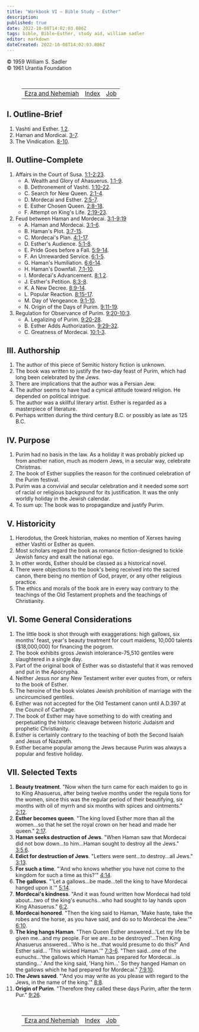 ```yaml
---
title: "Workbook VI — Bible Study — Esther"
description: 
published: true
date: 2022-10-08T14:02:03.086Z
tags: bible, Bible—Esther, study aid, william sadler
editor: markdown
dateCreated: 2022-10-08T14:02:03.086Z
---
```


<p class="v-card v-sheet theme--light grey lighten-3 px-2">© 1959 William S. Sadler<br>© 1961 Urantia Foundation</p>

<br>

<figure class="table chapter-navigator">
	<table>
		<tbody>
		<tr>
			<td><a href="/en/article/William_S_Sadler/Workbook_6_Bible_Study/Study_1_12_Ezra_Nehemiah">Ezra and Nehemiah</a></td>
			<td><a href="/en/article/William_S_Sadler/Workbook_6_Bible_Study/Index">Index</a></td>
			<td><a href="/en/article/William_S_Sadler/Workbook_6_Bible_Study/Study_1_14_Job">Job</a></td>
		</tr>
		</tbody>
	</table>
</figure>

## I. Outline-Brief

1. Vashti and Esther. [1,2](/en/Bible/Esther/1).
2. Haman and Mordicai. [3-7](/en/Bible/Esther/3).
3. The Vindication. [8-10](/en/Bible/Esther/8).

## II. Outline-Complete

1. Affairs in the Court of Susa. [1:1-2:23](/en/Bible/Esther/1#v1).
	- A. Wealth and Glory of Ahasuerus. [1:1-9](/en/Bible/Esther/1#v1).
	- B. Dethronement of Vashti. [1:10-22](/en/Bible/Esther/1#v10).
	- C. Search for New Queen. [2:1-4](/en/Bible/Esther/2#v1).
	- D. Mordecai and Esther. [2:5-7](/en/Bible/Esther/2#v5).
	- E. Esther Chosen Queen. [2:8-18](/en/Bible/Esther/2#v8).
	- F. Attempt on King's Life. [2:19-23](/en/Bible/Esther/2#v19).
2. Feud between Haman and Mordecai. [3:1-9:19](/en/Bible/Esther/3#v1)
	- A. Haman and Mordecai. [3:1-6](/en/Bible/Esther/3#v1).
	- B. Haman's Plot. [3:7-15](/en/Bible/Esther/3#v7).
	- C. Mordecai's Plan. [4:1-17](/en/Bible/Esther/4#v1).
	- D. Esther's Audience. [5:1-8](/en/Bible/Esther/5#v1).
	- E. Pride Goes before a Fall. [5:9-14](/en/Bible/Esther/5#v9).
	- F. An Unrewarded Service. [6:1-5](/en/Bible/Esther/6#v1).
	- G. Haman's Humiliation. [6:6-14](/en/Bible/Esther/6#v6).
	- H. Haman's Downfall. [7:1-10](/en/Bible/Esther/7#v1).
	- I. Mordecai's Advancement. [8:1,2](/en/Bible/Esther/8#v1).
	- J. Esther's Petition. [8:3-8](/en/Bible/Esther/8#v3).
	- K. A New Decree. [8:9-14](/en/Bible/Esther/8#v9).
	- L. Popular Reaction. [8:15-17](/en/Bible/Esther/8#v15).
	- M. Day of Vengeance. [9:1-10](/en/Bible/Esther/9#v1).
	- N. Origin of the Days of Purim. [9:11-19](/en/Bible/Esther/9#v11).
1. Regulation for Observance of Purim. [9:20-10:3](/en/Bible/Esther/9#v20).
	- A. Legalizing of Purim. [9:20-28](/en/Bible/Esther/9#v20).
	- B. Esther Adds Authorization. [9:29-32](/en/Bible/Esther/9#v29).
	- C. Greatness of Mordecai. [10:1-3](/en/Bible/Esther/10#v1).

## III. Authorship

1. The author of this piece of Semitic history fiction is unknown.
2. The book was written to justify the two-day feast of Purim, which had long been celebrated by the Jews.
3. There are implications that the author was a Persian Jew.
4. The author seems to have had a cynical attitude toward religion. He depended on political intrigue.
5. The author was a skillful literary artist. Esther is regarded as a masterpiece of literature.
6. Perhaps written during the third century B.C. or possibly as late as 125 B.C.

## IV. Purpose

1. Purim had no basis in the law. As a holiday it was probably picked up from another nation, much as modern Jews, in a secular way, celebrate Christmas.
2. The book of Esther supplies the reason for the continued celebration of the Purim festival.
3. Purim was a convivial and secular celebration and it needed some sort of racial or religious background for its justification. It was the only worldly holiday in the Jewish calendar.
4. To sum up: The book was to propagandize and justify Purim.

## V. Historicity

1. Herodotus, the Greek historian, makes no mention of Xerxes having either Vashti or Esther as queen.
2. Most scholars regard the book as romance fiction-designed to tickle Jewish fancy and exalt the national ego.
3. In other words, Esther should be classed as a historical novel.
4. There were objections to the book's being received into the sacred canon, there being no mention of God, prayer, or any other religious practice.
5. The ethics and morals of the book are in every way contrary to the teachings of the Old Testament prophets and the teachings of Christianity.

## VI. Some General Considerations

1. The little book is shot through with exaggerations: high gallows, six months' feast, year's beauty treatment for court maidens, 10,000 talents ($18,000,000) for financing the pogrom.
2. The book exhibits gross Jewish intolerance-75,510 gentiles were slaughtered in a single day.
3. Part of the original book of Esther was so distasteful that it was removed and put in the Apocrypha.
4. Neither Jesus nor any New Testament writer ever quotes from, or refers to the book of Esther.
5. The heroine of the book violates Jewish prohibition of marriage with the uncircumcised gentiles.
6. Esther was not accepted for the Old Testament canon until A.D.397 at the Council of Carthage.
7. The book of Esther may have something to do with creating and perpetuating the historic cleavage between historic Judaism and prophetic Christianity.
8. Esther is certainly contrary to the teaching of both the Second Isaiah and Jesus of Nazareth.
9. Esther became popular among the Jews because Purim was always a popular and festive holiday.

## VII. Selected Texts

1. **Beauty treatment**. "Now when the turn came for each maiden to go in to King Ahasuerus, after being twelve months under the regula tions for the women, since this was the regular period of their beautifying, six months with oil of myrrh and six months with spices and ointments." [2:12](/en/Bible/Esther/2#v12).
2. **Esther becomes queen**. "The king loved Esther more than all the women...so that he set the royal crown on her head and made her queen." [2:17](/en/Bible/Esther/2#v17).
3. **Haman seeks destruction of Jews**. "When Haman saw that Mordecai did not bow down...to him...Haman sought to destroy all the Jews." [3:5,6](/en/Bible/Esther/3#v5).
4. **Edict for destruction of Jews**. "Letters were sent...to destroy...all Jews." [3:13](/en/Bible/Esther/3#v13).
5. **For such a time**. "'And who knows whether you have not come to the kingdom for such a time as this?'" [4:14](/en/Bible/Esther/4#v14).
6. **The gallows**. "'Let a gallows...be made...tell the king to have Mordecai hanged upon it.'" [5:14](/en/Bible/Esther/5#v14).
7. **Mordecai's kindness**. "And it was found written how Mordecai had told about...two of the king's eunuchs...who had sought to lay hands upon King Ahasuerus." [6:2](/en/Bible/Esther/6#v2).
8. **Mordecai honored**. "Then the king said to Haman, 'Make haste, take the robes and the horse, as you have said, and do so to Mordecai the Jew.'" [6:10](/en/Bible/Esther/6#v10).
9. **The king hangs Haman**. "Then Queen Esther answered...'Let my life be given me...and my people. For we are...to be destroyed'...Then King Ahasuerus answered...'Who is he...that would presume to do this?' And Esther said... 'This wicked Haman.'" [7:3-6](/en/Bible/Esther/7#v3).
	"Then said...one of the eunuchs...'the gallows which Haman has prepared for Mordecai...is standing...' And the king said, 'Hang him...' So they hanged Haman on the gallows which he had prepared for Mordecai." [7:9,10](/en/Bible/Esther/7#v9).
10. **The Jews saved**. "'And you may write as you please with regard to the Jews, in the name of the king.'" [8:8](/en/Bible/Esther/8#v8).
11. **Origin of Purim**. "Therefore they called these days Purim, after the term Pur." [9:26](/en/Bible/Esther/9#v26).


<br>

<figure class="table chapter-navigator">
	<table>
		<tbody>
		<tr>
			<td><a href="/en/article/William_S_Sadler/Workbook_6_Bible_Study/Study_1_12_Ezra_Nehemiah">Ezra and Nehemiah</a></td>
			<td><a href="/en/article/William_S_Sadler/Workbook_6_Bible_Study/Index">Index</a></td>
			<td><a href="/en/article/William_S_Sadler/Workbook_6_Bible_Study/Study_1_14_Job">Job</a></td>
		</tr>
		</tbody>
	</table>
</figure>